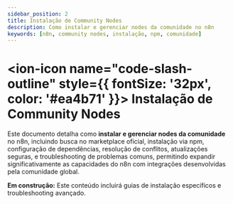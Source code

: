 ```yaml
---
sidebar_position: 2
title: Instalação de Community Nodes
description: Como instalar e gerenciar nodes da comunidade no n8n
keywords: [n8n, community nodes, instalação, npm, comunidade]
---
```


# <ion-icon name="code-slash-outline" style={{ fontSize: '32px', color: '#ea4b71' }}></ion-icon> Instalação de Community Nodes

Este documento detalha como **instalar e gerenciar nodes da comunidade** no n8n, incluindo busca no marketplace oficial, instalação via npm, configuração de dependências, resolução de conflitos, atualizações seguras, e troubleshooting de problemas comuns, permitindo expandir significativamente as capacidades do n8n com integrações desenvolvidas pela comunidade global.

**Em construção:** Este conteúdo incluirá guias de instalação específicos e troubleshooting avançado.
